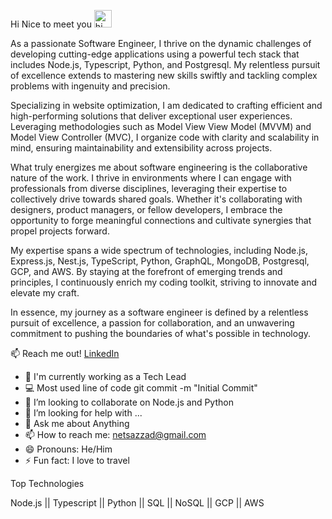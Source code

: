 Hi Nice to meet you <a target="_blank" rel="noopener noreferrer" href="https://user-images.githubusercontent.com/1303154/88677602-1635ba80-d120-11ea-84d8-d263ba5fc3c0.gif"><img src="https://user-images.githubusercontent.com/1303154/88677602-1635ba80-d120-11ea-84d8-d263ba5fc3c0.gif" width="28px" alt="hi" style="max-width:100%;"></a>

As a passionate Software Engineer, I thrive on the dynamic challenges of developing cutting-edge applications using a powerful tech stack that includes Node.js, Typescript, Python, and Postgresql. My relentless pursuit of excellence extends to mastering new skills swiftly and tackling complex problems with ingenuity and precision.

Specializing in website optimization, I am dedicated to crafting efficient and high-performing solutions that deliver exceptional user experiences. Leveraging methodologies such as Model View View Model (MVVM) and Model View Controller (MVC), I organize code with clarity and scalability in mind, ensuring maintainability and extensibility across projects.

What truly energizes me about software engineering is the collaborative nature of the work. I thrive in environments where I can engage with professionals from diverse disciplines, leveraging their expertise to collectively drive towards shared goals. Whether it's collaborating with designers, product managers, or fellow developers, I embrace the opportunity to forge meaningful connections and cultivate synergies that propel projects forward.

My expertise spans a wide spectrum of technologies, including Node.js, Express.js, Nest.js, TypeScript, Python, GraphQL, MongoDB, Postgresql, GCP, and AWS. By staying at the forefront of emerging trends and principles, I continuously enrich my coding toolkit, striving to innovate and elevate my craft.

In essence, my journey as a software engineer is defined by a relentless pursuit of excellence, a passion for collaboration, and an unwavering commitment to pushing the boundaries of what's possible in technology.

📫 Reach me out!
 [LinkedIn](https://www.linkedin.com/in/md-sazzadul-islam-90ab571a6/)

- 🔭 I'm currently working as a Tech Lead 
- 💻 Most used line of code git commit -m "Initial Commit"
- 👯 I’m looking to collaborate on Node.js and Python
- 🤔 I’m looking for help with ...
- 💬 Ask me about Anything
- 📫 How to reach me: netsazzad@gmail.com
- 😄 Pronouns:  He/Him
- ⚡ Fun fact: I love to travel

Top Technologies

Node.js || Typescript || Python || SQL || NoSQL || GCP || AWS

<!--
**MdSazzadIslam/MdSazzadIslam** is a ✨ _special_ ✨ repository because its `README.md` (this file) appears on your GitHub profile.

Here are some ideas to get you started:
Hi I'm Md Sazzadul Islam https://user-images.githubusercontent.com/1303154/88677602-1635ba80-d120-11ea-84d8-d263ba5fc3c0.gif

- 🔭 I’m currently working on ...
- 🌱 I’m currently learning ...
- 👯 I’m looking to collaborate on ...
- 🤔 I’m looking for help with ...
- 💬 Ask me about ...
- 📫 How to reach me: ...
- 😄 Pronouns: ...
- ⚡ Fun fact: ...
-->
